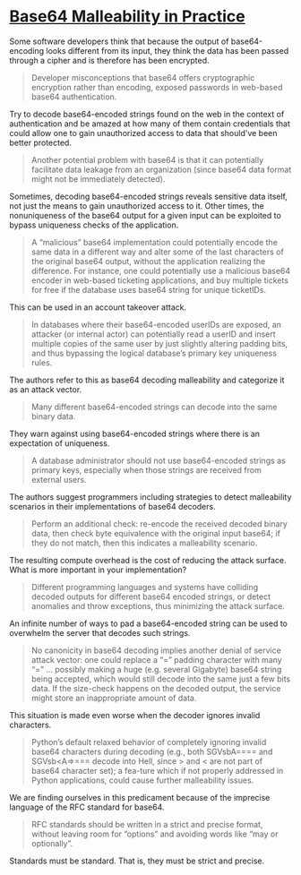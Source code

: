# [Base64 Malleability in Practice](https://eprint.iacr.org/2022/361.pdf)

Some software developers think that because the output of base64-encoding looks different from its input, they think the data has been passed through a cipher and is therefore has been encrypted.

> Developer misconceptions that base64 offers cryptographic encryption rather than encoding, exposed passwords in web-based base64 authentication.

Try to decode base64-encoded strings found on the web in the context of authentication and be amazed at how many of them contain credentials that could allow one to gain unauthorized access to data that should've been better protected.

> Another potential problem with base64 is that it can potentially facilitate data leakage from an organization (since base64 data format might not be immediately detected).

Sometimes, decoding base64-encoded strings reveals sensitive data itself, not just the means to gain unauthorized access to it. Other times, the nonuniqueness of the base64 output for a given input can be exploited to bypass uniqueness checks of the application.

> A “malicious” base64 implementation could potentially encode the same data in a different way and alter some of the last characters of the original base64 output, without the application realizing the difference. For instance, one could potentially use a malicious base64 encoder in web-based ticketing applications, and buy multiple tickets for free if the database uses base64 string for unique ticketIDs.

This can be used in an account takeover attack.

> In databases where their base64-encoded userIDs are exposed, an attacker (or internal actor) can potentially read a userID and insert multiple copies of the same user by just slightly altering padding bits, and thus bypassing the logical database’s primary key uniqueness rules.

The authors refer to this as base64 decoding malleability and categorize it as an attack vector.

> Many different base64-encoded strings can decode into the same binary data.

They warn against using base64-encoded strings where there is an expectation of uniqueness.

> A database administrator should not use base64-encoded strings as primary keys, especially when those strings are received from external users.

The authors suggest programmers including strategies to detect malleability scenarios in their implementations of base64 decoders.

> Perform an additional check: re-encode the received decoded binary data, then check byte equivalence with the original input base64; if they do not match, then this indicates a malleability scenario.

The resulting compute overhead is the cost of reducing the attack surface. What is more important in your implementation?

> Different programming languages and systems have colliding decoded outputs for different base64 encoded strings, or detect anomalies and throw exceptions, thus minimizing the attack surface.

An infinite number of ways to pad a base64-encoded string can be used to overwhelm the server that decodes such strings.

> No canonicity in base64 decoding implies another denial of service attack vector: one could replace a “=” padding character with many “=” ... possibly making a huge (e.g. several Gigabyte) base64 string being accepted, which would still decode into the same just a few bits data. If the size-check happens on the decoded output, the service might store an inappropriate amount of data.

This situation is made even worse when the decoder ignores invalid characters.

> Python’s default relaxed behavior of completely ignoring invalid base64 characters during decoding (e.g., both SGVsbA==== and SGVsb<A=>=== decode into Hell, since > and < are not part of base64 character set); a fea-ture which if not properly addressed in Python applications, could cause further malleability issues.

We are finding ourselves in this predicament because of the imprecise language of the RFC standard for base64.

> RFC standards should be written in a strict and precise format, without leaving room for “options” and avoiding words like “may or optionally”.

Standards must be standard. That is, they must be strict and precise.
